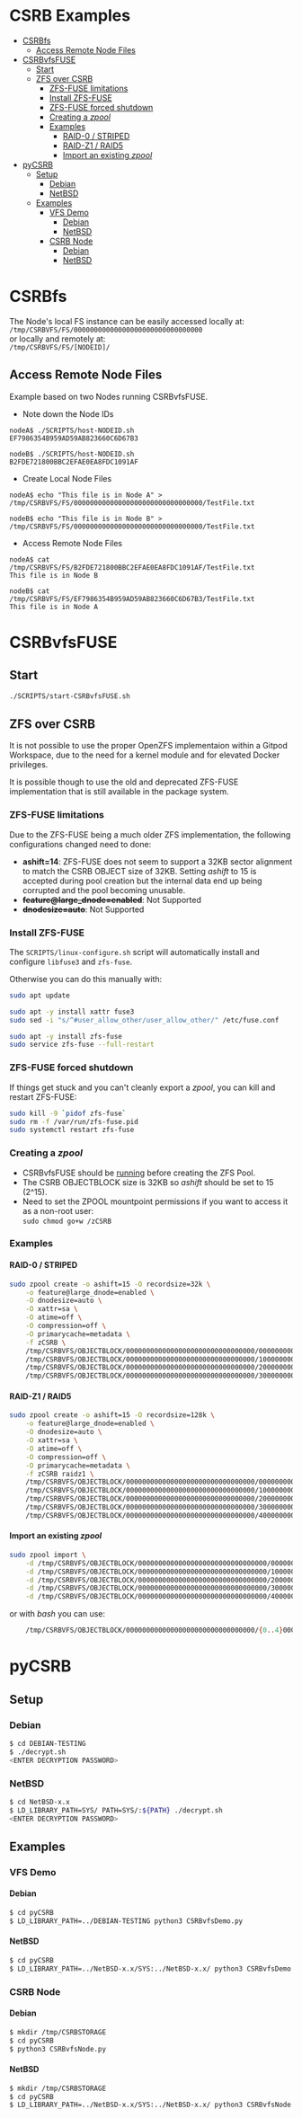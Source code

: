 # CSRB Examples <!-- omit in toc -->

- [CSRBfs](#csrbfs)
	- [Access Remote Node Files](#access-remote-node-files)
- [CSRBvfsFUSE](#csrbvfsfuse)
	- [Start](#start)
	- [ZFS over CSRB](#zfs-over-csrb)
		- [ZFS-FUSE limitations](#zfs-fuse-limitations)
		- [Install ZFS-FUSE](#install-zfs-fuse)
		- [ZFS-FUSE forced shutdown](#zfs-fuse-forced-shutdown)
		- [Creating a *zpool*](#creating-a-zpool)
		- [Examples](#examples)
			- [RAID-0 / STRIPED](#raid-0--striped)
			- [RAID-Z1 / RAID5](#raid-z1--raid5)
			- [Import an existing *zpool*](#import-an-existing-zpool)
- [pyCSRB](#pycsrb)
	- [Setup](#setup)
		- [Debian](#debian)
		- [NetBSD](#netbsd)
	- [Examples](#examples-1)
		- [VFS Demo](#vfs-demo)
			- [Debian](#debian-1)
			- [NetBSD](#netbsd-1)
		- [CSRB Node](#csrb-node)
			- [Debian](#debian-2)
			- [NetBSD](#netbsd-2)


# CSRBfs
The Node's local FS instance can be easily accessed locally at:\
```/tmp/CSRBVFS/FS/00000000000000000000000000000000```\
or locally and remotely at:\
```/tmp/CSRBVFS/FS/[NODEID]/```

## Access Remote Node Files
Example based on two Nodes running CSRBvfsFUSE.

* Note down the Node IDs
```shell
nodeA$ ./SCRIPTS/host-NODEID.sh
EF7986354B959AD59AB823660C6D67B3
```
```shell
nodeB$ ./SCRIPTS/host-NODEID.sh
B2FDE721800BBC2EFAE0EA8FDC1091AF
```

* Create Local Node Files
```shell
nodeA$ echo "This file is in Node A" > /tmp/CSRBVFS/FS/00000000000000000000000000000000/TestFile.txt
```
```shell
nodeB$ echo "This file is in Node B" > /tmp/CSRBVFS/FS/00000000000000000000000000000000/TestFile.txt
```

* Access Remote Node Files
```shell
nodeA$ cat /tmp/CSRBVFS/FS/B2FDE721800BBC2EFAE0EA8FDC1091AF/TestFile.txt
This file is in Node B
```
```shell
nodeB$ cat /tmp/CSRBVFS/FS/EF7986354B959AD59AB823660C6D67B3/TestFile.txt
This file is in Node A
```

# CSRBvfsFUSE

## Start
```sh
./SCRIPTS/start-CSRBvfsFUSE.sh
```

## ZFS over CSRB
It is not possible to use the proper OpenZFS implementaion within a Gitpod Workspace, due to the need for a kernel module and for elevated Docker privileges.

It is possible though to use the old and deprecated ZFS-FUSE implementation that is still available in the package system.

### ZFS-FUSE limitations
Due to the ZFS-FUSE being a much older ZFS implementation, the following configurations changed need to done:

* **ashift=14**: ZFS-FUSE does not seem to support a 32KB sector alignment to match the CSRB OBJECT size of 32KB. Setting *ashift* to 15 is accepted during pool creation but the internal data end up being corrupted and the pool becoming unusable.
* ~~**feature@large_dnode=enabled**~~: Not Supported
* ~~**dnodesize=auto**~~: Not Supported

### Install ZFS-FUSE
The `SCRIPTS/linux-configure.sh` script will automatically install and configure `libfuse3` and `zfs-fuse`.

Otherwise you can do this manually with:
```sh
sudo apt update

sudo apt -y install xattr fuse3
sudo sed -i "s/^#user_allow_other/user_allow_other/" /etc/fuse.conf

sudo apt -y install zfs-fuse
sudo service zfs-fuse --full-restart
```

### ZFS-FUSE forced shutdown
If things get stuck and you can't cleanly export a *zpool*, you can kill and restart ZFS-FUSE:
```sh
sudo kill -9 `pidof zfs-fuse`
sudo rm -f /var/run/zfs-fuse.pid
sudo systemctl restart zfs-fuse
```

### Creating a *zpool*
* CSRBvfsFUSE should be [running](#starting-csrbvfsfuse) before creating the ZFS Pool.
* The CSRB OBJECTBLOCK size is 32KB so *ashift* should be set to 15 (2^15).
* Need to set the ZPOOL mountpoint permissions if you want to access it as a non-root user:\
	`sudo chmod go+w /zCSRB`

### Examples

#### RAID-0 / STRIPED
```sh
sudo zpool create -o ashift=15 -O recordsize=32k \
	-o feature@large_dnode=enabled \
	-O dnodesize=auto \
	-O xattr=sa \
	-O atime=off \
	-O compression=off \
	-O primarycache=metadata \
	-f zCSRB \
	/tmp/CSRBVFS/OBJECTBLOCK/00000000000000000000000000000000/0000000000000000000000000000000100008000 \
	/tmp/CSRBVFS/OBJECTBLOCK/00000000000000000000000000000000/1000000000000000000000000000000100008000 \
	/tmp/CSRBVFS/OBJECTBLOCK/00000000000000000000000000000000/2000000000000000000000000000000100008000 \
	/tmp/CSRBVFS/OBJECTBLOCK/00000000000000000000000000000000/3000000000000000000000000000000100008000
```

#### RAID-Z1 / RAID5
```sh
sudo zpool create -o ashift=15 -O recordsize=128k \
	-o feature@large_dnode=enabled \
	-O dnodesize=auto \
	-O xattr=sa \
	-O atime=off \
	-O compression=off \
	-O primarycache=metadata \
	-f zCSRB raidz1 \
	/tmp/CSRBVFS/OBJECTBLOCK/00000000000000000000000000000000/0000000000000000000000000000000100008000 \
	/tmp/CSRBVFS/OBJECTBLOCK/00000000000000000000000000000000/1000000000000000000000000000000100008000 \
	/tmp/CSRBVFS/OBJECTBLOCK/00000000000000000000000000000000/2000000000000000000000000000000100008000 \
	/tmp/CSRBVFS/OBJECTBLOCK/00000000000000000000000000000000/3000000000000000000000000000000100008000 \
	/tmp/CSRBVFS/OBJECTBLOCK/00000000000000000000000000000000/4000000000000000000000000000000100008000
```

#### Import an existing *zpool*
```sh
sudo zpool import \
	-d /tmp/CSRBVFS/OBJECTBLOCK/00000000000000000000000000000000/0000000000000000000000000000000100008000 \
	-d /tmp/CSRBVFS/OBJECTBLOCK/00000000000000000000000000000000/1000000000000000000000000000000100008000 \
	-d /tmp/CSRBVFS/OBJECTBLOCK/00000000000000000000000000000000/2000000000000000000000000000000100008000 \
	-d /tmp/CSRBVFS/OBJECTBLOCK/00000000000000000000000000000000/3000000000000000000000000000000100008000 \
	-d /tmp/CSRBVFS/OBJECTBLOCK/00000000000000000000000000000000/4000000000000000000000000000000100008000
```
or with *bash* you can use:
```sh
	/tmp/CSRBVFS/OBJECTBLOCK/00000000000000000000000000000000/{0..4}000000000000000000000000000000100008000
```

# pyCSRB

## Setup

### Debian
```sh
$ cd DEBIAN-TESTING
$ ./decrypt.sh
<ENTER DECRYPTION PASSWORD>
```

### NetBSD
```sh
$ cd NetBSD-x.x
$ LD_LIBRARY_PATH=SYS/ PATH=SYS/:${PATH} ./decrypt.sh
<ENTER DECRYPTION PASSWORD>
```

## Examples

### VFS Demo

#### Debian
```sh
$ cd pyCSRB
$ LD_LIBRARY_PATH=../DEBIAN-TESTING python3 CSRBvfsDemo.py
```

#### NetBSD
```sh
$ cd pyCSRB
$ LD_LIBRARY_PATH=../NetBSD-x.x/SYS:../NetBSD-x.x/ python3 CSRBvfsDemo.py
```

### CSRB Node

#### Debian
```sh
$ mkdir /tmp/CSRBSTORAGE
$ cd pyCSRB
$ python3 CSRBvfsNode.py
```

#### NetBSD
```sh
$ mkdir /tmp/CSRBSTORAGE
$ cd pyCSRB
$ LD_LIBRARY_PATH=../NetBSD-x.x/SYS:../NetBSD-x.x/ python3 CSRBvfsNode.py
```